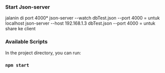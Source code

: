 ### Start Json-server

jalanin di port 4000\*
json-server --watch dbTest.json --port 4000 = untuk localhost
json-server --host 192.168.1.3 dbTest.json --port 4000 = untuk share ke client

### Available Scripts

In the project directory, you can run:

### `npm start`
